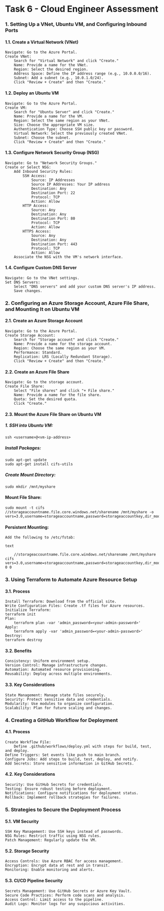 # Task 6 - Cloud Engineer Assessment
### 1. Setting Up a VNet, Ubuntu VM, and Configuring Inbound Ports
#### 1.1. Create a Virtual Network (VNet)

    Navigate: Go to the Azure Portal.
    Create VNet:
        Search for "Virtual Network" and click "Create."
        Name: Provide a name for the VNet.
        Region: Select the desired region.
        Address Space: Define the IP address range (e.g., 10.0.0.0/16).
        Subnet: Add a subnet (e.g., 10.0.1.0/24).
        Click "Review + Create" and then "Create."

#### 1.2. Deploy an Ubuntu VM

    Navigate: Go to the Azure Portal.
    Create VM:
        Search for "Ubuntu Server" and click "Create."
        Name: Provide a name for the VM.
        Region: Select the same region as your VNet.
        Size: Choose the appropriate VM size.
        Authentication Type: Choose SSH public key or password.
        Virtual Network: Select the previously created VNet.
        Subnet: Choose the subnet.
        Click "Review + Create" and then "Create."

#### 1.3. Configure Network Security Group (NSG)

    Navigate: Go to "Network Security Groups."
    Create or Select NSG:
        Add Inbound Security Rules:
            SSH Access:
                Source: IP Addresses
                Source IP Addresses: Your IP address
                Destination: Any
                Destination Port: 22
                Protocol: TCP
                Action: Allow
            HTTP Access:
                Source: Any
                Destination: Any
                Destination Port: 80
                Protocol: TCP
                Action: Allow
            HTTPS Access:
                Source: Any
                Destination: Any
                Destination Port: 443
                Protocol: TCP
                Action: Allow
        Associate the NSG with the VM's network interface.

#### 1.4. Configure Custom DNS Server

    Navigate: Go to the VNet settings.
    Set DNS Servers:
        Select "DNS servers" and add your custom DNS server's IP address.
        Save changes.

### 2. Configuring an Azure Storage Account, Azure File Share, and Mounting It on Ubuntu VM
#### 2.1. Create an Azure Storage Account

    Navigate: Go to the Azure Portal.
    Create Storage Account:
        Search for "Storage account" and click "Create."
        Name: Provide a name for the storage account.
        Region: Choose the same region as your VM.
        Performance: Standard.
        Replication: LRS (Locally Redundant Storage).
        Click "Review + Create" and then "Create."

#### 2.2. Create an Azure File Share

    Navigate: Go to the storage account.
    Create File Share:
        Select "File shares" and click "+ File share."
        Name: Provide a name for the file share.
        Quota: Set the desired quota.
        Click "Create."

#### 2.3. Mount the Azure File Share on Ubuntu VM

##### 1. SSH into Ubuntu VM:

    ssh <username>@<vm-ip-address>



##### Install Packages:

    sudo apt-get update
    sudo apt-get install cifs-utils


##### Create Mount Directory:

    sudo mkdir /mnt/myshare

#### Mount File Share:

    sudo mount -t cifs //storageaccountname.file.core.windows.net/sharename /mnt/myshare -o vers=3.0,username=storageaccountname,password=storageaccountkey,dir_mode=0777,file_mode=0777

#### Persistent Mounting:

    Add the following to /etc/fstab:

    text

        //storageaccountname.file.core.windows.net/sharename /mnt/myshare cifs vers=3.0,username=storageaccountname,password=storageaccountkey,dir_mode=0777,file_mode=0777 0 0

### 3. Using Terraform to Automate Azure Resource Setup
#### 3.1. Process

    Install Terraform: Download from the official site.
    Write Configuration Files: Create .tf files for Azure resources.
    Initialize Terraform:
    terraform init
    Plan: 
        terraform plan -var 'admin_password=<your-admin-password>'
    Apply:
        terraform apply -var 'admin_password=<your-admin-password>'
    Destroy:
    terraform destroy

#### 3.2. Benefits

    Consistency: Uniform environment setup.
    Version Control: Manage infrastructure changes.
    Automation: Automated resource provisioning.
    Reusability: Deploy across multiple environments.

#### 3.3. Key Considerations

    State Management: Manage state files securely.
    Security: Protect sensitive data and credentials.
    Modularity: Use modules to organize configuration.
    Scalability: Plan for future scaling and changes.

### 4. Creating a GitHub Workflow for Deployment
#### 4.1. Process

    Create Workflow File:
        Define .github/workflows/deploy.yml with steps for build, test, and deploy.
    Define Triggers: Set events like push to main branch.
    Configure Jobs: Add steps to build, test, deploy, and notify.
    Add Secrets: Store sensitive information in GitHub Secrets.

#### 4.2. Key Considerations

    Security: Use GitHub Secrets for credentials.
    Testing: Ensure robust testing before deployment.
    Notifications: Configure notifications for deployment status.
    Rollback: Implement rollback strategies for failures.

### 5. Strategies to Secure the Deployment Process
#### 5.1. VM Security

    SSH Key Management: Use SSH keys instead of passwords.
    NSG Rules: Restrict traffic using NSG rules.
    Patch Management: Regularly update the VM.

#### 5.2. Storage Security

    Access Controls: Use Azure RBAC for access management.
    Encryption: Encrypt data at rest and in transit.
    Monitoring: Enable monitoring and alerts.

#### 5.3. CI/CD Pipeline Security

    Secrets Management: Use GitHub Secrets or Azure Key Vault.
    Secure Code Practices: Perform code scans and analysis.
    Access Control: Limit access to the pipeline.
    Audit Logs: Monitor logs for any suspicious activities.
